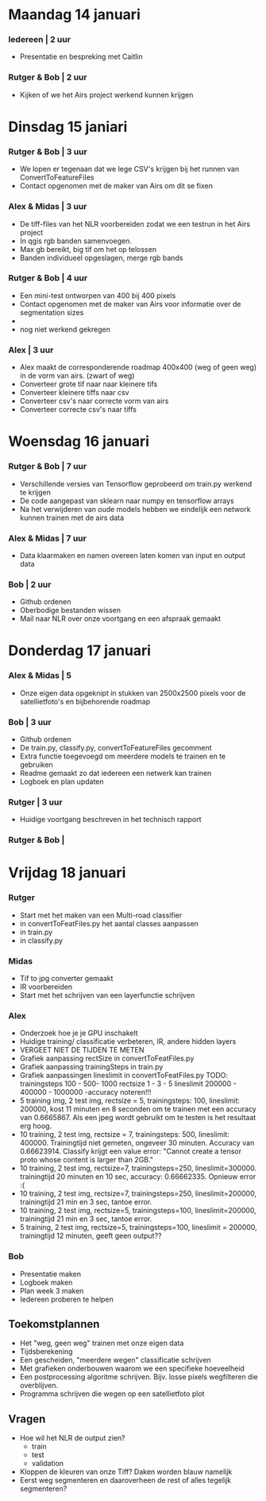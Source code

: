 # Maandag 14 januari

### Iedereen | 2 uur
- Presentatie en bespreking met Caitlin

### Rutger & Bob | 2 uur
- Kijken of we het Airs project werkend kunnen krijgen

# Dinsdag 15 janiari
### Rutger & Bob | 3 uur
- We lopen er tegenaan dat we lege CSV's krijgen bij het runnen van ConvertToFeatureFiles
- Contact opgenomen met de maker van Airs om dit se fixen

### Alex & Midas | 3 uur
- De tiff-files van het NLR voorbereiden zodat we een testrun in het Airs project
- In qgis rgb banden samenvoegen.
- Max gb bereikt, big tif om het op telossen
- Banden individueel opgeslagen, merge rgb bands
### Rutger & Bob | 4 uur
- Een mini-test ontworpen van 400 bij 400 pixels
- Contact opgenomen met de maker van Airs voor informatie over de segmentation sizes
- 
- nog niet werkend gekregen
### Alex | 3 uur
- Alex maakt de corresponderende roadmap 400x400 (weg of geen weg) in de vorm van airs. (zwart of weg)
- Converteer grote tif naar naar kleinere tifs
- Converteer kleinere tiffs naar csv
- Converteer csv's naar correcte vorm van airs
- Converteer correcte csv's naar tiffs  
# Woensdag 16 januari

### Rutger & Bob | 7 uur
- Verschillende versies van Tensorflow geprobeerd om train.py werkend te krijgen
- De code aangepast van sklearn naar numpy en tensorflow arrays
- Na het verwijderen van oude models hebben we eindelijk een network kunnen trainen met de airs data

### Alex & Midas | 7 uur
- Data klaarmaken en namen overeen laten komen van input en output data

### Bob | 2 uur
- Github ordenen
- Oberbodige bestanden wissen
- Mail naar NLR over onze voortgang en een afspraak gemaakt

# Donderdag 17 januari

### Alex & Midas | 5
- Onze eigen data opgeknipt in stukken van 2500x2500 pixels voor de satellietfoto's en bijbehorende roadmap

### Bob | 3 uur
- Github ordenen
- De train.py, classify.py, convertToFeatureFiles gecomment
- Extra functie toegevoegd om meerdere models te trainen en te gebruiken
- Readme gemaakt zo dat iedereen een netwerk kan trainen
- Logboek en plan updaten

### Rutger | 3 uur
- Huidige voortgang beschreven in het technisch rapport

### Rutger & Bob | 

# Vrijdag 18 januari

### Rutger
- Start met het maken van een Multi-road classifier
- in convertToFeatFiles.py het aantal classes aanpassen
- in train.py
- in classify.py

### Midas
- Tif to jpg converter gemaakt
- IR voorbereiden
- Start met het schrijven van een layerfunctie schrijven

### Alex
- Onderzoek hoe je je GPU inschakelt
- Huidige training/ classificatie verbeteren, IR, andere hidden layers
- VERGEET NIET DE TIJDEN TE METEN
- Grafiek aanpassing rectSize in convertToFeatFiles.py
- Grafiek aanpassing trainingSteps in train.py 
- Grafiek aanpassingen lineslimit in convertToFeatFiles.py
TODO: trainingsteps 100 - 500- 1000
    rectsize 1 - 3 - 5
    lineslimit 200000 - 400000 - 1000000
-accuracy noteren!!!
- 5 training img, 2 test img, rectsize = 5, trainingsteps: 100, lineslimit: 200000, kost 11 minuten en 8 seconden om te trainen met een accuracy van 0.6665867. Als een jpeg wordt gebruikt om te testen is het resultaat erg hoog.
- 10 training, 2 test img, rectsize = 7, trainingsteps: 500, lineslimit: 400000. Trainingtijd niet gemeten, ongeveer 30 minuten. Accuracy van  0.66623914. Classify krijgt een value error: "Cannot create a tensor proto whose content is larger than 2GB."
- 10 training, 2 test img, rectsize=7, trainingsteps=250, lineslimit=300000. trainingtijd 20 minuten en 10 sec, accuracy: 0.66662335. Opnieuw error :(
- 10 training, 2 test img, rectsize=7, trainingsteps=250, lineslimit=200000, trainingtijd 21 min en 3 sec, tantoe error.
- 10 training, 2 test img, rectsize=5, trainingsteps=100, lineslimit=200000, trainingtijd 21 min en 3 sec, tantoe error.
- 5 training, 2 test img, rectsize=5, trainingsteps=100, lineslimit = 200000, trainingtijd 12 minuten, geeft geen output??
### Bob
- Presentatie maken
- Logboek maken
- Plan week 3 maken
- Iedereen proberen te helpen

## Toekomstplannen
- Het "weg, geen weg" trainen met onze eigen data
- Tijdsberekening 
- Een gescheiden, "meerdere wegen" classificatie schrijven
- Met grafieken onderbouwen waarom we een specifieke hoeveelheid 
- Een postprocessing algoritme schrijven. Bijv. losse pixels wegfilteren die overblijven.
- Programma schrijven die wegen op een satellietfoto plot

## Vragen
- Hoe wil het NLR de output zien?
  - train
  - test
  - validation
- Kloppen de kleuren van onze Tiff? Daken worden blauw namelijk
- Eerst weg segmenteren en daaroverheen de rest of alles tegelijk segmenteren?

